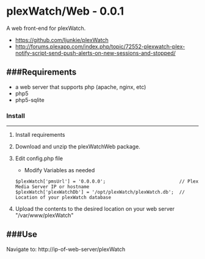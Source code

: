 plexWatch/Web - 0.0.1
=====================

A web front-end for plexWatch.

* https://github.com/ljunkie/plexWatch
* http://forums.plexapp.com/index.php/topic/72552-plexwatch-plex-notify-script-send-push-alerts-on-new-sessions-and-stopped/


###Requirements
---------------
* a web server that supports php (apache, nginx, etc)
* php5
* php5-sqlite


### Install 
-----------

1. Install requirements
2. Download and unzip the plexWatchWeb package.
3. Edit config.php file

  	* Modify Variables as needed

	```
	$plexWatch['pmsUrl'] = '0.0.0.0';							// Plex Media Server IP or hostname
	$plexWatch['plexWatchDb'] = '/opt/plexWatch/plexWatch.db';	// Location of your plexWatch database 
	```

4. Upload the contents to the desired location on your web server "/var/www/plexWatch"


###Use
------

Navigate to: http://ip-of-web-server/plexWatch

